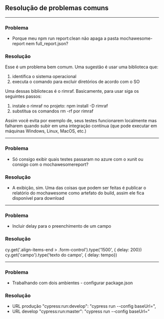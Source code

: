 ## Resolução de problemas comuns
--------------------------------------------------------------------------
### Problema
* Porque meu npm run report:clean não apaga a pasta mochawesome-report nem full_report.json?
### Resolução
Esse é um problema bem comum. Uma sugestão é usar uma biblioteca que:
1. identifica o sistema operacional
2. executa o comando para excluir diretórios de acordo com o SO

Uma dessas bibliotecas é o rimraf. Basicamente, para usar siga os seguintes passos:
1. instale o rimraf no projeto: npm install -D rimraf
2. substitua os comandos rm -rf por rimraf

Assim você evita por exemplo de, seus testes funcionarem localmente mas falharem quando subir em uma integração contínua (que pode executar em máquinas Windows, Linux, MacOS, etc.)

--------------------------------------------------------------------------
### Problema
- Só consigo exibir quais testes passaram no azure com o xunit ou consigo com o mochawesomereport?
### Resolução
- A exibição, sim. Uma das coisas que podem ser feitas é publicar o relatório do mochawesome como artefato do build, assim ele fica disponível para download

--------------------------------------------------------------------------
### Problema
- Incluir delay para o preenchimento de um campo
### Resolução
cy.get('.align-items-end > .form-control').type('1500', { delay: 200})
cy.get('campo').type('texto do campo', { delay: tempo})

--------------------------------------------------------------------------
### Problema
- Trabalhando com dois ambientes - configurar package.json
### Resolução
- URL  produção
"cypress:run:develop": "cypress run --config baseUrl=",
- URL develop
    "cypress:run:master": "cypress run --config baseUrl="
